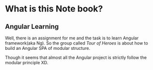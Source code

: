 # What is this Note book?

## Angular Learning

Well, there is an assignment for me and the task is to learn Angular framework(aka Ng). So the group called _Tour of Heroes_ is about how to build an Angular SPA of modular structure.



Though it seems that almost all the Angular project is strictly follow the modular principle XD.
